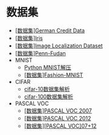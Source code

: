 
# 数据集

* [[数据集]German Credit Data](https://blog.zhujian.life/posts/833d7df4.html)
* [[数据集]Iris](https://blog.zhujian.life/posts/ffa9d775.html)
* [[数据集]Image Localization Dataset](https://blog.zhujian.life/posts/a2d65e1.html)
* [[数据集]Penn-Fudan](https://blog.zhujian.life/posts/6c61a203.html)
* MNIST
    * [Python MNIST解压](https://blog.csdn.net/u012005313/article/details/84453316)
    * [[数据集]Fashion-MNIST](https://blog.zhujian.life/posts/631c599a.html)
* CIFAR
    * [cifar-10数据集解析](https://blog.zhujian.life/posts/43d7ec86.html)
    * [cifar-100数据集解析](https://blog.zhujian.life/posts/adb6e880.html)
* PASCAL VOC
    * [[数据集]PASCAL VOC 2007](https://blog.zhujian.life/posts/5a56cd45.html)
    * [[数据集]PASCAL VOC 2012](https://blog.zhujian.life/posts/d3cd45d1.html)
    * [[数据集][PASCAL VOC]07+12](https://blog.zhujian.life/posts/db93f7d2.html)
